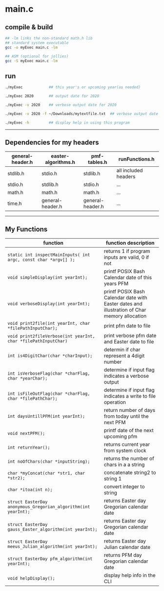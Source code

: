 # main.c

## compile & build

```bash
## -lm links the non-standard math.h lib
## standard system executable
gcc -o myExec main.c -lm

## ASM (optional for jollies)
gcc -S myExec main.c -lm
```

## run

```bash
./myExec            ## this year's or upcoming year(as needed)

./myExec 2020       ## output date for 2020

./myExec -v 2020    ## verbose output date for 2020

./myExec -v 2020 -f ~/Downloads/mytextfile.txt	## verbose output date for 2020 && pmf date to file

./myExec -h         ## display help in using this program

```

---

## Dependencies for my headers

general-header.h | easter-algorithms.h | pmf-tables.h | runFunctions.h
--- | --- | --- | ---
stdlib.h | stdio.h | stdlib.h | all included headers
stdio.h | stdlib.h | stdio.h | ...
math.h | math.h | math.h | ...
time.h | general-header.h | general-header.h | ...

---

## My Functions

function | function description
--- | ---
```static int inspectMainInputs( int argc, const char *argv[] );``` | returns 1 if program inputs are valid, 0 if not
```void simpleDisplay(int yearInt);``` | printf POSIX Bash Calendar date of this years PFM
```void verboseDisplay(int yearInt);``` |  printf POSIX Bash Calendar date with Easter dates and illustration of Char memory allocation
```void print2file(int yearInt, char *filePathInputChar);``` | print pfm date to file
```void print2fileVerbose(int yearInt, char *filePathInputChar)``` |  print verbose pfm date and Easter date to file
```int is4DigitChar(char *charInput);``` | determin if char represent a 4digit number
```int isVerboseFlag(char *charFlag, char *yearChar);``` | determine if input flag indicates a verbose output
```int isFileOutFlag(char *charFlag, char *filePathChar);``` | determine if input flag indicates a write to file operation
```int daysUntillPFM(int yearInt);``` | return number of days from today until the next PFM
```void nextPFM();``` | printf date of the next upcoming pfm
```int returnYear();``` | returns current year from system clock
```int noOfChars(char *inputString);``` | returns the number of chars in a a string
```char *myConcat(char *str1, char *str2);``` | concatenate string2 to string 1
```char *itoa(int n);``` | convert integer to string
```struct EasterDay anonymous_Gregorian_algorithm(int yearInt);``` | returns Easter day Gregorian calendar date
```struct EasterDay gauss_Easter_algorithm(int yearInt);``` | returns Easter day Gregorian calendar date
```struct EasterDay meeus_Julian_algorithm(int yearInt);``` | returns Easter day Julian calendar date
```struct EasterDay pfm_algorithm(int yearInt);``` | returns PFM day Gregorian calendar date
```void helpDisplay();``` | display help info in the CLI
